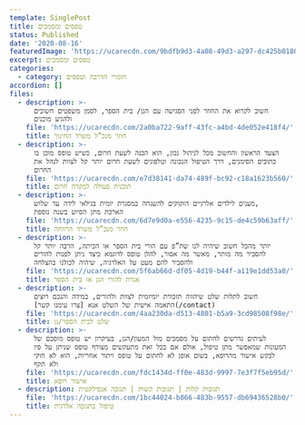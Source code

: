 ```yaml
---
template: SinglePost
title: טפסים ומסמכים
status: Published
date: '2020-08-16'
featuredImage: 'https://ucarecdn.com/9bdfb9d3-4a08-49d3-a297-dc425b018040/'
excerpt: טפסים ומסמכים
categories:
  - category: חומרי הדרכה וטפסים
accordion: []
files:
  - description: >-
      חשוב לקרוא את החוזר לפני הפגישה עם הגן/ בית הספר, לסמן משפטים חשובים
      ולהגיע מוכנים
    file: 'https://ucarecdn.com/2a0ba722-9aff-43fc-a4bd-4de052e418f4/'
    title: חוזר מנכ”ל משרד החינוך
  - description: >-
      הצעד הראשון והחשוב מכל לניהול נכון, הוא הכנה לשעת חרום, כשיש טופס מוכן בו
      כתובים הסימנים, דרך הטיפול הנכונה וטלפונים לשעת חרום יותר קל לצוות לנהל את
      החרום
    file: 'https://ucarecdn.com/e7d38141-da74-489f-bc92-c18a1623b560/'
    title: תוכנית פעולה למקרה חרום
  - description: >-
      מענים לילדים אלרגיים הזקוקים להשגחה במסגרת יומית בגילאי לידה עד שלוש,
      הארכת מתן הסיוע בשנה נוספת
    file: 'https://ucarecdn.com/6d7e9d0a-e556-4235-9c15-de4c59b63aff/'
    title: חוזר מנכ”ל משרד הרווחה
  - description: >-
      יותר מהכל חשוב שיהיה לנו שת”פ עם הורי בית הספר או הכיתה, הרבה יותר קל
      להסביר מה מותר, מאשר מה אסור, להלן טופס לדוגמא כיצד ניתן לפנות להורים
      ולהסביר להם מעט על האלרגיה, שיהיה לכולנו בהצלחה
    file: 'https://ucarecdn.com/5f6ab66d-df05-4d19-b44f-a119e1dd53a0/'
    title: אגרת להורי הגן או בית הספר
  - description: >-
      חשוב לתלות שלט שיהווה תזכורת יומיומית לצוות ולהורים, במידה והנכם רוצים
      התאמה אישית של השלט אנא [צרו עימנו קשר](/contact)
    file: 'https://ucarecdn.com/4aa230da-d513-4801-b5a9-3cd98508f98e/'
    title: שלט לבית הספר/גן
  - description: >-
      לעיתים נדרשים לחתום על מסמכים מול המעון/הגן, בעיקרון יש טופס מוסכם של
      המעונות שמאפשר מתן טיפול, אולם אם בכל זאת מתעקשים מצורף טופס שניתן על פיו
      לבקש אישור מהרופא, בשום אופן לא לחתום על טופס ויתור אחריות, הוא לא חוקי
      ולא תקף
    file: 'https://ucarecdn.com/fdc1434d-ff0e-483d-9997-7e3f7f5eb95d/'
    title: אישור רופא
  - description: תגובות קלות | תגובות קשות | תגובה אנפילקטית
    file: 'https://ucarecdn.com/1bc44024-b866-483b-9557-db69436528b0/'
    title: טיפול בתגובה אלרגית
---
```


